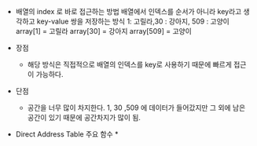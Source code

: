 
* 배열의 index 로 바로 접근하는 방법
	배열에서 인덱스를 순서가 아니라 key라고 생각하고 key-value 쌍을 저장하는 방식
	1: 고릴라,30 : 강아지, 509 : 고양이
	array[1] = 고릴라
	array[30] = 강아지
	array[509] = 고양이

* 장점
	* 해당 방식은 직접적으로 배열의 인덱스를 key로 사용하기 때문에 빠르게 접근이 가능하다.

* 단점 
	* 공간을 너무 많이 차지한다.
		1, 30 ,509 에 데이터가 들어갔지만 그 외에 남은 공간이 있기 때문에 공간차지가 많이 됨.

* Direct Address Table 주요 함수
	*